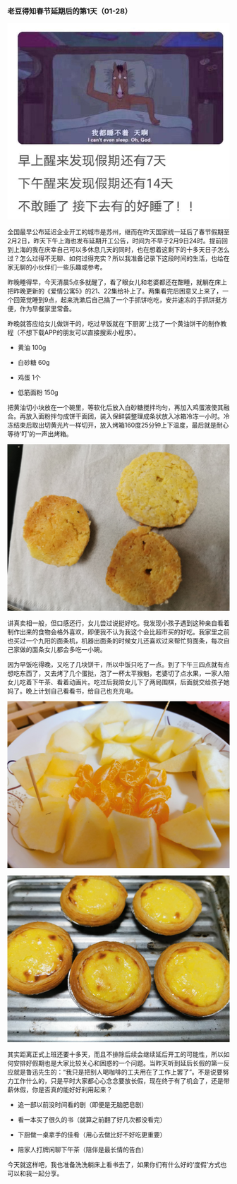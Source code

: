 ### 老豆得知春节延期后的第1天（01-28）

![睡醒假期](../img/defer-holidays-01-1.jpg)

全国最早公布延迟企业开工的城市是苏州，继而在昨天国家统一延后了春节假期至2月2日，昨天下午上海也发布延期开工公告，时间为不早于2月9日24时。提前回到上海的我在庆幸自己可以多休息几天的同时，也在想着这剩下的十多天日子怎么过？怎么过得不无聊、如何过得充实？所以我准备记录下这段时间的生活，也给在家无聊的小伙伴们一些乐趣或参考。

昨晚睡得早，今天清晨5点多就醒了，看了眼女儿和老婆都还在酣睡，就躺在床上把昨晚更新的《爱情公寓5》的21、22集给补上了。两集看完后困意又上来了，一个回笼觉睡到9点，起来洗漱后自己搞了一个手抓饼吃吃，安井速冻的手抓饼挺方便，作为早餐家里常备。

昨晚就答应给女儿做饼干的，吃过早饭就在‘下厨房’上找了一个黄油饼干的制作教程（不想下载APP的朋友可以直接搜索小程序）。

- 黄油 100g

- 白砂糖 60g

- 鸡蛋 1个

- 低筋面粉 150g

把黄油切小块放在一个碗里，等软化后放入白砂糖搅拌均匀，再加入鸡蛋液使其融合。再放入面粉拌匀成饼干面团，装入保鲜袋整理成条状放入冰箱冷冻一小时。冷冻结束后取出切黄光片一样切开，放入烤箱160度25分钟上下温度，最后就是耐心等待‘叮’的一声出烤箱。

![黄油饼干](../img/defer-holidays-01-2.jpg)

讲真卖相一般，但口感还行，女儿尝过说挺好吃。我发现小孩子遇到这种亲自看着制作出来的食物会格外喜欢，即便我不认为我这个会比超市买的好吃。我家里之前也买过一个九阳的面条机，机器出面条的时候女儿还喜欢过来帮忙剪面条，每次自己家做的面条女儿都会多吃一小碗。

因为早饭吃得晚，又吃了几块饼干，所以中饭只吃了一点。到了下午三四点就有点想吃东西了，又去烤了几个蛋挞，泡了一杯太平猴魁，老婆切了点水果，一家人陪女儿吃着下午茶、看着动画片。吃过后我陪女儿下了两局围棋，后面就交给孩子她妈了。晚上计划自己看看书，给自己也充充电。

![水果](../img/defer-holidays-01-3.jpg)

![蛋挞](../img/defer-holidays-01-4.jpg)

其实距离正式上班还要十多天，而且不排除后续会继续延后开工的可能性，所以如何安排好假期也是大家比较关心和困惑的一个问题。当昨天听到延后长假的第一反应就是鲁迅先生的：“我只是把别人喝咖啡的工夫用在了工作上罢了”。不是说要努力工作什么的，只是平时大家都心心念念要放长假，现在终于有了机会了，还是带薪休假，你是否真的能好好利用起来？

- 追一部以前没时间看的剧（即便是无脑肥皂剧）

- 看一本买了很久的书（就算之前翻了好几次都没看完）

- 下厨做一桌拿手的佳肴（用心去做比好不好吃更重要）

- 陪家人打牌闲聊下午茶（陪伴是最长情的告白）

今天就这样吧，我也准备洗洗躺床上看书去了，如果你们有什么好的‘度假’方式也可以和我一起分享。

